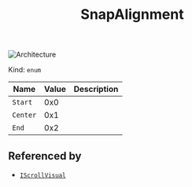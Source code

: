 ﻿---
id: SnapAlignment
title: SnapAlignment
---

![Architecture](https://img.shields.io/badge/architecture-new_only-blue)

Kind: `enum`

| Name |  Value | Description |
|--|--|--|
|`Start` | 0x0  |  |
|`Center` | 0x1  |  |
|`End` | 0x2  |  |

## Referenced by
- [`IScrollVisual`](IScrollVisual)

